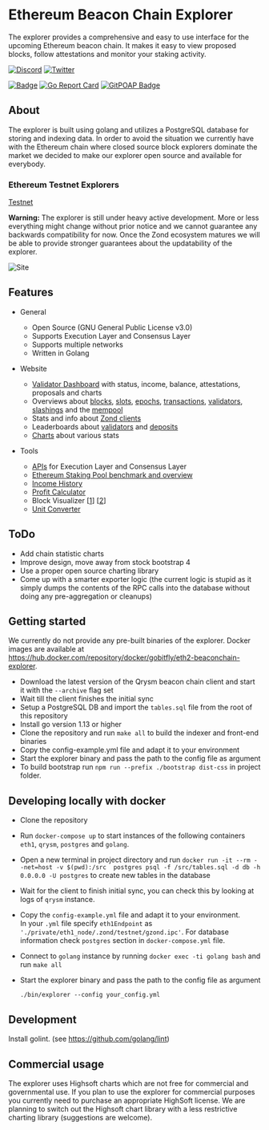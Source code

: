 # Ethereum Beacon Chain Explorer

The explorer provides a comprehensive and easy to use interface for the upcoming Ethereum beacon chain. It makes it easy to view proposed blocks, follow attestations and monitor your staking activity.

[![Discord](https://img.shields.io/badge/Discord-%235865F2.svg?style=for-the-badge&logo=discord&logoColor=white)](https://dsc.gg/beaconchain)
[![Twitter](https://img.shields.io/badge/Twitter-%231DA1F2.svg?style=for-the-badge&logo=Twitter&logoColor=white)](https://twitter.com/beaconcha_in)

[![Badge](https://github.com/theQRL/zond-beaconchain-explorer/workflows/Build/badge.svg)](https://github.com/theQRL/zond-beaconchain-explorer/actions?query=workflow%3A%22Build+%26+Publish+Docker+images%22)
[![Go Report Card](https://goreportcard.com/badge/github.com/theQRL/zond-beaconchain-explorer)](https://goreportcard.com/report/github.com/theQRL/zond-beaconchain-explorer)
[![GitPOAP Badge](https://public-api.gitpoap.io/v1/repo/gobitfly/eth2-beaconchain-explorer/badge)](https://www.gitpoap.io/gh/gobitfly/eth2-beaconchain-explorer)

## About

The explorer is built using golang and utilizes a PostgreSQL database for storing and indexing data. In order to avoid the situation we currently have with the Ethereum chain where closed source block explorers dominate the market we decided to make our explorer open source and available for everybody.

### Ethereum Testnet Explorers

[Testnet](https://testnet.theqrl.org)

**Warning:** The explorer is still under heavy active development. More or less everything might change without prior notice and we cannot guarantee any backwards compatibility for now. Once the Zond ecosystem matures we will be able to provide stronger guarantees about the updatability of the explorer.

![Site](https://user-images.githubusercontent.com/26490734/120495328-e351f800-c3bc-11eb-92a8-e93fbde24539.png 'Beacon Chain Web Interface Screenshot')

## Features

- General
  - Open Source (GNU General Public License v3.0)
  - Supports Execution Layer and Consensus Layer
  - Supports multiple networks
  - Written in Golang

- Website
  - [Validator Dashboard](https://beaconcha.in/dashboard) with status, income, balance, attestations, proposals and charts
  - Overviews about [blocks](https://beaconcha.in/blocks), [slots](https://beaconcha.in/slots), [epochs](https://beaconcha.in/epochs), [transactions](https://beaconcha.in/transactions), [validators](https://beaconcha.in/validators), [slashings](https://beaconcha.in/validators/slashings) and the [mempool](https://beaconcha.in/mempool)
  - Stats and info about [Zond clients](https://beaconcha.in/user/ethClients)
  - Leaderboards about [validators](https://beaconcha.in/validators/leaderboard) and [deposits](https://beaconcha.in/validators/deposit-leaderboard)
  - [Charts](https://beaconcha.in/charts) about various stats

- Tools
  - [APIs](https://beaconcha.in/api/v1/docs/index.html) for Execution Layer and Consensus Layer
  - [Ethereum Staking Pool benchmark and overview](https://beaconcha.in/pools)
  - [Income History](https://beaconcha.in/user/rewards)
  - [Profit Calculator](https://beaconcha.in/calculator)
  - Block Visualizer [[1](https://beaconcha.in/vis)] [[2](https://beaconcha.in/charts/slotviz)]
  - [Unit Converter](https://beaconcha.in/tools/unitConverter)

## ToDo

- Add chain statistic charts
- Improve design, move away from stock bootstrap 4
- Use a proper open source charting library
- Come up with a smarter exporter logic (the current logic is stupid as it simply dumps the contents of the RPC calls into the database without doing any pre-aggregation or cleanups)

## Getting started

We currently do not provide any pre-built binaries of the explorer. Docker images are available at https://hub.docker.com/repository/docker/gobitfly/eth2-beaconchain-explorer.

- Download the latest version of the Qrysm beacon chain client and start it with the `--archive` flag set
- Wait till the client finishes the initial sync
- Setup a PostgreSQL DB and import the `tables.sql` file from the root of this repository
- Install go version 1.13 or higher
- Clone the repository and run `make all` to build the indexer and front-end binaries
- Copy the config-example.yml file and adapt it to your environment
- Start the explorer binary and pass the path to the config file as argument
- To build bootstrap run `npm run --prefix ./bootstrap dist-css` in project folder.

## Developing locally with docker
- Clone the repository
- Run `docker-compose up` to start instances of the following containers `eth1`, `qrysm`, `postgres` and `golang`.
- Open a new terminal in project directory and run `docker run -it --rm --net=host -v $(pwd):/src  postgres psql -f /src/tables.sql -d db -h 0.0.0.0 -U postgres` to create new tables in the database  
- Wait for the client to finish initial sync, you can check this by looking at logs of `qrysm` instance.
- Copy the `config-example.yml` file and adapt it to your environment.\
 In your `.yml` file specify `eth1Endpoint` as `'./private/eth1_node/.zond/testnet/gzond.ipc'`. 
 For database information check `postgres` section in `docker-compose.yml` file.
- Connect to `golang` instance by running `docker exec -ti golang bash` and run `make all`
- Start the explorer binary and pass the path to the config file as argument 

      ./bin/explorer --config your_config.yml   

## Development

Install golint. (see https://github.com/golang/lint)

## Commercial usage

The explorer uses Highsoft charts which are not free for commercial and governmental use. If you plan to use the explorer for commercial purposes you currently need to purchase an appropriate HighSoft license.
We are planning to switch out the Highsoft chart library with a less restrictive charting library (suggestions are welcome).

